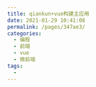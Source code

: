 ```yaml
---
title: qiankun+vue构建主应用
date: 2021-01-29 10:41:08
permalink: /pages/347ae3/
categories:
  - 编程
  - 前端
  - vue
  - 微前端
tags:
  - 
---
```

